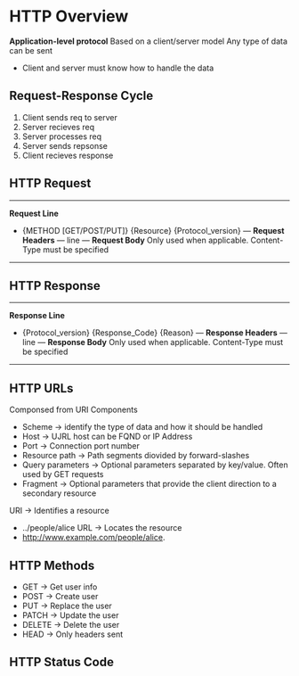 # HTTP Overview
**Application-level protocol**
Based on a client/server model
Any type of data can be sent
* Client and server must know how to handle the data

## Request-Response Cycle
1. Client sends req to server
2. Server recieves req
3. Server processes req
4. Server sends repsonse
5. Client recieves response

## HTTP Request
___
**Request Line**
* {METHOD [GET/POST/PUT]} {Resource} {Protocol_version}
—
**Request Headers**
—
line
—
**Request Body**
Only used when applicable. Content-Type must be specified
___

## HTTP Response

___
**Response Line**
* {Protocol_version} {Response_Code} {Reason}
—
**Response Headers**
—
line
—
**Response Body**
Only used when applicable. Content-Type must be specified
___

## HTTP URLs
Componsed from URI Components
* Scheme -> identify the type of data and how it should be handled
* Host -> UJRL host can be FQND or IP Address
* Port -> Connection port number
* Resource path -> Path segments diovided by forward-slashes
* Query parameters -> Optional parameters separated by key/value. Often used by GET requests
* Fragment -> Optional parameters that provide the client direction to a secondary resource

URI -> Identifies a resource
* ../people/alice
URL -> Locates the resource
* http://www.example.com/people/alice.

## HTTP Methods
* GET -> Get user info
* POST -> Create user
* PUT -> Replace the user
* PATCH -> Update the user
* DELETE -> Delete the user
* HEAD -> Only headers sent

## HTTP Status Code